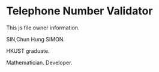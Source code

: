 # Telephone Number Validator

This js file owner information.

SIN,Chun Hung SIMON.

HKUST graduate.

Mathematician. Developer.
